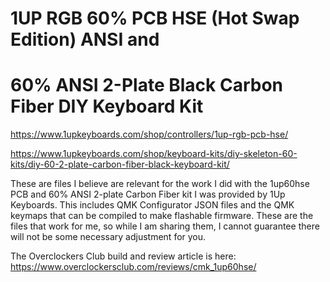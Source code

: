 # 1UP RGB 60% PCB HSE (Hot Swap Edition) ANSI and 
# 60% ANSI 2-Plate Black Carbon Fiber DIY Keyboard Kit

https://www.1upkeyboards.com/shop/controllers/1up-rgb-pcb-hse/

https://www.1upkeyboards.com/shop/keyboard-kits/diy-skeleton-60-kits/diy-60-2-plate-carbon-fiber-black-keyboard-kit/

These are files I believe are relevant for the work I did with the 1up60hse PCB and 60% ANSI 2-plate Carbon Fiber kit I was provided by 1Up Keyboards.
This includes QMK Configurator JSON files and the QMK keymaps that can be compiled to make flashable firmware.
These are the files that work for me, so while I am sharing them, I cannot guarantee there will not be some necessary adjustment for you.

The Overclockers Club build and review article is here: https://www.overclockersclub.com/reviews/cmk_1up60hse/
